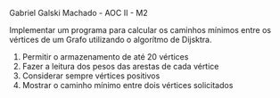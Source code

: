 Gabriel Galski Machado - AOC II - M2

Implementar um programa para calcular os caminhos mínimos
entre os vértices de um Grafo utilizando o algorítmo de Dijsktra.

1. Permitir o armazenamento de até 20 vértices
2. Fazer a leitura dos pesos das arestas de cada vértice
3. Considerar sempre vértices positivos
4. Mostrar o caminho mínimo entre dois vértices solicitados

